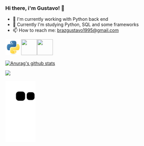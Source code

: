### Hi there, i'm Gustavo! 👋


- 🔭 I'm currently working with Python back end
- 🌱 Currently I'm studying Python, SQL and some frameworks
- 📫 How to reach me: brazgustavo1995@gmail.com

<img src="https://raw.githubusercontent.com/devicons/devicon/master/icons/python/python-original.svg" width="50" height="50" /><img src="https://bioinfo.imd.ufrn.br/static_newsletter/transcricaoemdia_old/NovEvo_site.jpg" width="50" height="50"  /><img src="https://generalbi.com/wp-content/uploads/2020/02/vbaLogo.jpg" width="50" height="50" />


[![Anurag's github stats](https://github-readme-stats.vercel.app/api?username=brazgustavo&show_icons=true&theme=dracula)](https://github.com/anuraghazra/github-readme-stats)


<a href="https://www.linkedin.com/in/gustavo-braz-b69041270/"><img src="https://img.shields.io/badge/-LinkedIn-%230077B5?style=for-the-badge&logo=linkedin&logoColor=white"/></a>


![Snake animation](https://github.com/rafaballerini/rafaballerini/blob/output/github-contribution-grid-snake.svg)


